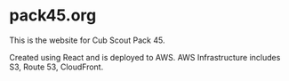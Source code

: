 pack45.org
==========

This is the website for Cub Scout Pack 45.  

Created using React and is deployed to AWS.  AWS Infrastructure includes S3, Route 53, CloudFront.